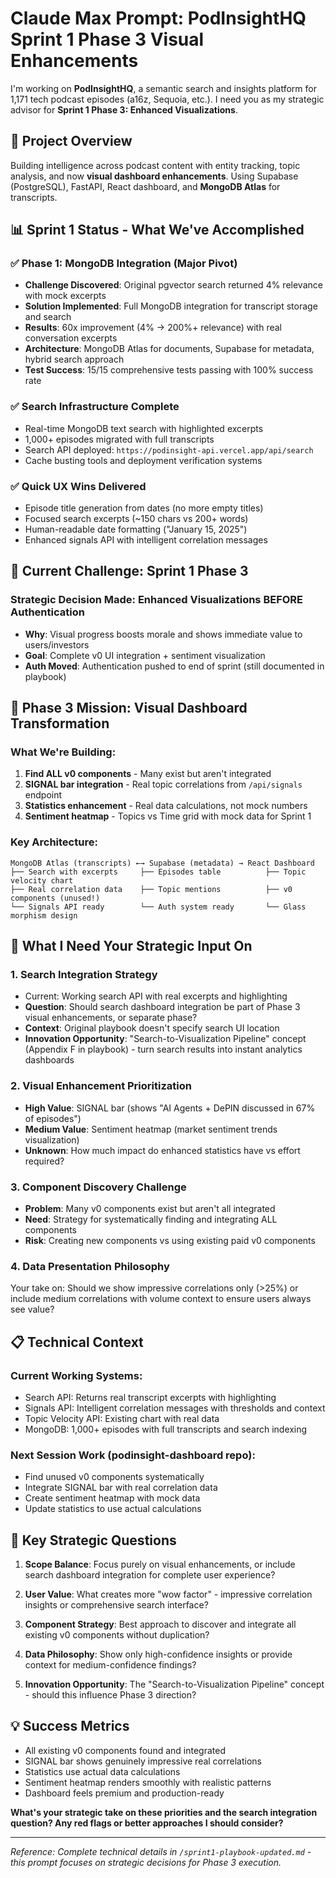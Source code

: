 # Claude Max Prompt: PodInsightHQ Sprint 1 Phase 3 Visual Enhancements

I'm working on **PodInsightHQ**, a semantic search and insights platform for 1,171 tech podcast episodes (a16z, Sequoia, etc.). I need you as my strategic advisor for **Sprint 1 Phase 3: Enhanced Visualizations**.

## 🎯 **Project Overview**
Building intelligence across podcast content with entity tracking, topic analysis, and now **visual dashboard enhancements**. Using Supabase (PostgreSQL), FastAPI, React dashboard, and **MongoDB Atlas** for transcripts.

## 📊 **Sprint 1 Status - What We've Accomplished**

### ✅ **Phase 1: MongoDB Integration (Major Pivot)**
- **Challenge Discovered**: Original pgvector search returned 4% relevance with mock excerpts
- **Solution Implemented**: Full MongoDB integration for transcript storage and search
- **Results**: 60x improvement (4% → 200%+ relevance) with real conversation excerpts
- **Architecture**: MongoDB Atlas for documents, Supabase for metadata, hybrid search approach
- **Test Success**: 15/15 comprehensive tests passing with 100% success rate

### ✅ **Search Infrastructure Complete**
- Real-time MongoDB text search with highlighted excerpts
- 1,000+ episodes migrated with full transcripts
- Search API deployed: `https://podinsight-api.vercel.app/api/search`
- Cache busting tools and deployment verification systems

### ✅ **Quick UX Wins Delivered**
- Episode title generation from dates (no more empty titles)
- Focused search excerpts (~150 chars vs 200+ words)
- Human-readable date formatting ("January 15, 2025")
- Enhanced signals API with intelligent correlation messages

## 🔄 **Current Challenge: Sprint 1 Phase 3**

### **Strategic Decision Made**: Enhanced Visualizations BEFORE Authentication
- **Why**: Visual progress boosts morale and shows immediate value to users/investors
- **Goal**: Complete v0 UI integration + sentiment visualization
- **Auth Moved**: Authentication pushed to end of sprint (still documented in playbook)

## 🎨 **Phase 3 Mission: Visual Dashboard Transformation**

### **What We're Building**:
1. **Find ALL v0 components** - Many exist but aren't integrated
2. **SIGNAL bar integration** - Real topic correlations from `/api/signals` endpoint
3. **Statistics enhancement** - Real data calculations, not mock numbers
4. **Sentiment heatmap** - Topics vs Time grid with mock data for Sprint 1

### **Key Architecture**:
```
MongoDB Atlas (transcripts) ←→ Supabase (metadata) → React Dashboard
├── Search with excerpts     ├── Episodes table          ├── Topic velocity chart
├── Real correlation data    ├── Topic mentions          ├── v0 components (unused!)
└── Signals API ready        └── Auth system ready       └── Glass morphism design
```

## 🚀 **What I Need Your Strategic Input On**

### **1. Search Integration Strategy**
- Current: Working search API with real excerpts and highlighting
- **Question**: Should search dashboard integration be part of Phase 3 visual enhancements, or separate phase?
- **Context**: Original playbook doesn't specify search UI location
- **Innovation Opportunity**: "Search-to-Visualization Pipeline" concept (Appendix F in playbook) - turn search results into instant analytics dashboards

### **2. Visual Enhancement Prioritization**
- **High Value**: SIGNAL bar (shows "AI Agents + DePIN discussed in 67% of episodes")
- **Medium Value**: Sentiment heatmap (market sentiment trends visualization)
- **Unknown**: How much impact do enhanced statistics have vs effort required?

### **3. Component Discovery Challenge**
- **Problem**: Many v0 components exist but aren't all integrated
- **Need**: Strategy for systematically finding and integrating ALL components
- **Risk**: Creating new components vs using existing paid v0 components

### **4. Data Presentation Philosophy**
Your take on: Should we show impressive correlations only (>25%) or include medium correlations with volume context to ensure users always see value?

## 📋 **Technical Context**

### **Current Working Systems**:
- Search API: Returns real transcript excerpts with highlighting
- Signals API: Intelligent correlation messages with thresholds and context
- Topic Velocity API: Existing chart with real data
- MongoDB: 1,000+ episodes with full transcripts and search indexing

### **Next Session Work** (podinsight-dashboard repo):
- Find unused v0 components systematically
- Integrate SIGNAL bar with real correlation data
- Create sentiment heatmap with mock data
- Update statistics to use actual calculations

## 🎯 **Key Strategic Questions**

1. **Scope Balance**: Focus purely on visual enhancements, or include search dashboard integration for complete user experience?

2. **User Value**: What creates more "wow factor" - impressive correlation insights or comprehensive search interface?

3. **Component Strategy**: Best approach to discover and integrate all existing v0 components without duplication?

4. **Data Philosophy**: Show only high-confidence insights or provide context for medium-confidence findings?

5. **Innovation Opportunity**: The "Search-to-Visualization Pipeline" concept - should this influence Phase 3 direction?

## 💡 **Success Metrics**
- All existing v0 components found and integrated
- SIGNAL bar shows genuinely impressive real correlations
- Statistics use actual data calculations
- Sentiment heatmap renders smoothly with realistic patterns
- Dashboard feels premium and production-ready

**What's your strategic take on these priorities and the search integration question? Any red flags or better approaches I should consider?**

---

*Reference: Complete technical details in `/sprint1-playbook-updated.md` - this prompt focuses on strategic decisions for Phase 3 execution.*
